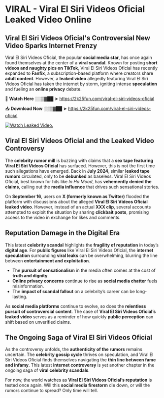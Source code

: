 # VIRAL - ️Viral El Siri Videos Oficial Leaked Video Online

## **️Viral El Siri Videos Oficial's Controversial New Video Sparks Internet Frenzy**  

️Viral El Siri Videos Oficial, the popular **social media star**, has once again found themselves at the center of a **viral scandal**. Known for posting **short videos and naughty pics on TikTok**, ️Viral El Siri Videos Oficial has recently expanded to **Fanfix**, a subscription-based platform where creators share **adult content**. However, a **leaked video** allegedly featuring ️Viral El Siri Videos Oficial has taken the internet by storm, igniting intense **speculation** and fueling an **online privacy** debate.  

🔴 **Watch Here** ░░▒▓██ ➤ https://2k25fun.com/️viral-el-siri-videos-oficial  

📥 **Download Now** ░░▒▓██ ➤ https://2k25fun.com/️viral-el-siri-videos-oficial  

[![Watch Leaked Video.](https://miro.medium.com/v2/resize:fit:828/format:webp/1*cilzJN44JGOrTw9NJCrNHA.gif "Watch Leaked Video")](https://2k25fun.com/️viral-el-siri-videos-oficial)

## **️Viral El Siri Videos Oficial and the Leaked Video Controversy**  

The **celebrity rumor mill** is buzzing with claims that a **sex tape featuring ️Viral El Siri Videos Oficial** has surfaced. However, this is not the first time such allegations have emerged. Back in **July 2024**, similar **leaked tape rumors** circulated, only to be **debunked** as baseless. ️Viral El Siri Videos Oficial, best known for hits like *In Ha Mood*, has **vehemently denied the claims**, calling out the **media influence** that drives such sensational stories.  

On **September 16**, users on **X (formerly known as Twitter)** flooded the platform with discussions about the alleged **️Viral El Siri Videos Oficial leaked video**. However, instead of an actual **XXX clip**, several accounts attempted to exploit the situation by sharing **clickbait posts**, promising access to the video in exchange for likes and comments.  

## **Reputation Damage in the Digital Era**  

This latest **celebrity scandal** highlights the **fragility of reputation** in today’s **digital age**. For **public figures** like ️Viral El Siri Videos Oficial, the **internet speculation** surrounding **viral leaks** can be overwhelming, blurring the line between **entertainment and exploitation**.  

- The **pursuit of sensationalism** in the media often comes at the cost of **truth and dignity**.  
- **Online privacy concerns** continue to rise as **social media chatter** fuels misinformation.  
- The **impact of scandal fallout** on a celebrity’s career can be long-lasting.  

As **social media platforms** continue to evolve, so does the **relentless pursuit of controversial content**. The case of **️Viral El Siri Videos Oficial’s leaked video** serves as a reminder of how quickly **public perception** can shift based on unverified claims.  

## **The Ongoing Saga of ️Viral El Siri Videos Oficial**  

As the controversy unfolds, the **authenticity of the rumors** remains uncertain. The **celebrity gossip cycle** thrives on speculation, and ️Viral El Siri Videos Oficial finds themselves navigating the **thin line between fame and infamy**. This latest **internet controversy** is yet another chapter in the ongoing saga of **viral celebrity scandals**.  

For now, the world watches as **️Viral El Siri Videos Oficial’s reputation** is tested once again. Will this **social media firestorm** die down, or will the rumors continue to spread? Only time will tell.